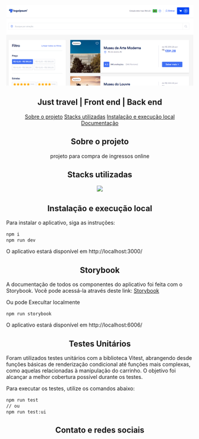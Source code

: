 <img src="ui_02.png">

<h2 align="center">Just travel | Front end | Back end</h1>

  <p align="center" id="menu">
    <a href="#sobre-o-projeto">Sobre o projeto</a>
    <a href="#stacks-utilizadas">Stacks utilizadas</a>
    <a href="#instalação-e-execução-local">Instalação e execução local</a>
    <a href="#documentação">Documentação</a>
  </p>

  <h2 align="center" id="sobre-o-projeto">Sobre o projeto</h2>

  <p align="center">
    projeto para compra de ingressos online
  <p>

  <h2 align="center" id="stacks-utilizadas">Stacks utilizadas</h2>
<p align="center">
  <a href="https://skillicons.dev">
    <img src="https://skillicons.dev/icons?i=git,ts,netlify,postgres,react,redux,tailwind,figma,jest" />
  </a>
</p>

  <h2 id="instalação-e-execução-local" align="center"> Instalação e execução local </h2>

  <p>
Para instalar o aplicativo, siga as instruções:
  </p>
  
  
```
npm i
npm run dev
```

<p>
O aplicativo estará disponível em http://localhost:3000/
</p>


<h2 id="documentação" align="center"> Storybook </h2>
<p>
   A documentação de todos os componentes do aplicativo foi feita com o Storybook. Você pode acessá-la através deste link: <a href="https://65cbede3c9638330bc52e843--dreamy-shortbread-14a8ff.netlify.app/?path=/docs/just-travel-storybook--docs">Storybook</a>
</p>

<p>
Ou pode Execultar localmente
</p>

```
npm run storybook
```
<p>
O aplicativo estará disponível em http://localhost:6006/
</p>

<h2 id="documentação" align="center"> Testes Unitários </h2>

<p>
  Foram utilizados testes unitários com a biblioteca Vitest, abrangendo desde funções básicas de renderização condicional até funções mais complexas, como aquelas relacionadas à manipulação do carrinho. O objetivo foi alcançar a melhor cobertura possível durante os testes.
</p>

<p>
  Para executar os testes, utilize os comandos abaixo:
</p>

```
npm run test
// ou
npm run test:ui
```


<h2 align="center">Contato e redes sociais</h2>

```
